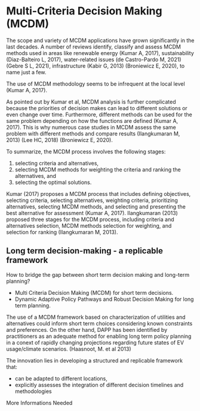 # Multi-Criteria Decision Making (MCDM)

The scope and variety of MCDM applications have grown significantly in the last decades. A number of reviews identify, classify and assess MCDM methods used in areas like renewable energy (Kumar A, 2017), sustainability (Diaz-Balteiro L, 2017), water-related issues (de Castro-Pardo M, 2021) (Gebre S L, 2021), infrastructure (Kabir G, 2013) (Broniewicz E, 2020), to name just a few.

The use of MCDM methodology seems to be infrequent at the local level (Kumar A, 2017). 

As pointed out by Kumar et al, MCDM analysis is further complicated because the priorities of decision makes can lead to different solutions or even change over time. Furthermore, different methods can be used for the same problem depending on how the functions are defined (Kumar A, 2017). This is why numerous case studies in MCDM assess the same problem with different methods and compare results (Ilangkumaran M, 2013) (Lee HC, 2018) (Broniewicz E, 2020).

To summarize, the MCDM process involves the following stages: 
1. selecting criteria and alternatives, 
2. selecting MCDM methods for weighting the criteria and ranking the alternatives, and 
3. selecting the optimal solutions. 

Kumar (2017) proposes a MCDM process that includes defining objectives, selecting criteria, selecting alternatives, weighting criteria, prioritizing alternatives, selecting MCDM methods, and selecting and presenting the best alternative for assessment (Kumar A, 2017). Ilangkumaran (2013) proposed three stages for the MCDM process, including criteria and alternatives selection, MCDM methods selection for weighting, and selection for ranking (Ilangkumaran M, 2013).

## Long term decision-making - a replicable framework
How to bridge the gap between short term decision making and long-term planning? 
- Multi Criteria Decision Making (MCDM) for short term decisions. 
- Dynamic Adaptive Policy Pathways and Robust Decision Making for long term planning. 

The use of a MCDM framework based on characterization of utilities and alternatives could inform short term choices considering known constraints and preferences. On the other hand, DAPP has been identified by practitioners as an adequate method for enabling long term policy planning in a conext of rapidly changing projections regarding future states of EV usage/climate scenarios. (Haasnoot, M. et al 2013)

The innovation lies in developing a structured and replicable framework that:
- can be adapted to different locations, 
- explicitly assesses the integration of different decision timelines and methodologies

More Informations Needed